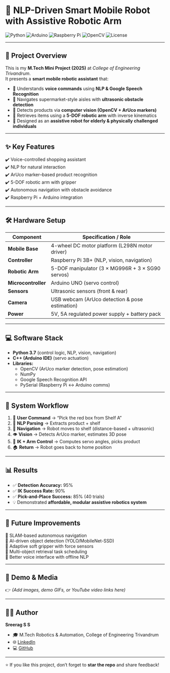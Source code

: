 # 🤖 NLP-Driven Smart Mobile Robot with Assistive Robotic Arm

![Python](https://img.shields.io/badge/Python-3.7-blue?logo=python)
![Arduino](https://img.shields.io/badge/Arduino-UNO-green?logo=arduino)
![Raspberry Pi](https://img.shields.io/badge/Raspberry%20Pi-3B+-red?logo=raspberrypi)
![OpenCV](https://img.shields.io/badge/OpenCV-Computer%20Vision-orange?logo=opencv)
![License](https://img.shields.io/badge/License-MIT-lightgrey)

---

## 📌 Project Overview  
This is my **M.Tech Mini Project (2025)** at *College of Engineering Trivandrum*.  
It presents a **smart mobile robotic assistant** that:  

- 🎤 Understands **voice commands** using **NLP & Google Speech Recognition**  
- 🚗 Navigates supermarket-style aisles with **ultrasonic obstacle detection**  
- 🎯 Detects products via **computer vision (OpenCV + ArUco markers)**  
- 🦾 Retrieves items using a **5-DOF robotic arm** with inverse kinematics  
- 👵 Designed as an **assistive robot for elderly & physically challenged individuals**  

---

## ✨ Key Features  
✔️ Voice-controlled shopping assistant  
✔️ NLP for natural interaction  
✔️ ArUco marker–based product recognition  
✔️ 5-DOF robotic arm with gripper  
✔️ Autonomous navigation with obstacle avoidance  
✔️ Raspberry Pi + Arduino integration  

---

## 🛠️ Hardware Setup  
| Component            | Specification / Role |
|----------------------|----------------------|
| **Mobile Base**      | 4-wheel DC motor platform (L298N motor driver) |
| **Controller**       | Raspberry Pi 3B+ (NLP, vision, navigation) |
| **Robotic Arm**      | 5-DOF manipulator (3 × MG996R + 3 × SG90 servos) |
| **Microcontroller**  | Arduino UNO (servo control) |
| **Sensors**          | Ultrasonic sensors (front & rear) |
| **Camera**           | USB webcam (ArUco detection & pose estimation) |
| **Power**            | 5V, 5A regulated power supply + battery pack |

---

## 💻 Software Stack  
- **Python 3.7** (control logic, NLP, vision, navigation)  
- **C++ (Arduino IDE)** (servo actuation)  
- **Libraries:**  
  - OpenCV (ArUco marker detection, pose estimation)  
  - NumPy  
  - Google Speech Recognition API  
  - PySerial (Raspberry Pi ↔ Arduino comms)  

---

## 🚀 System Workflow  
1. 🎤 **User Command** → “Pick the red box from Shelf A”  
2. 🧠 **NLP Parsing** → Extracts product + shelf  
3. 🚗 **Navigation** → Robot moves to shelf (distance-based + ultrasonic)  
4. 👁️ **Vision** → Detects ArUco marker, estimates 3D pose  
5. 🦾 **IK + Arm Control** → Computes servo angles, picks product  
6. 🏠 **Return** → Robot goes back to home position  

---

## 📊 Results  
- ✅ **Detection Accuracy:** 95%  
- ✅ **IK Success Rate:** 90%  
- ✅ **Pick-and-Place Success:** 85% (40 trials)  
- 💡 Demonstrated **affordable, modular assistive robotics system**  

---

## 🔮 Future Improvements  
🔹 SLAM-based autonomous navigation  
🔹 AI-driven object detection (YOLO/MobileNet-SSD)  
🔹 Adaptive soft gripper with force sensors  
🔹 Multi-object retrieval task scheduling  
🔹 Better voice interface with offline NLP  

---

## 📸 Demo & Media  
👉 *(Add images, demo GIFs, or YouTube video links here)*  

---

## 👨‍💻 Author  
**Sreerag S S**  
- 🎓 M.Tech Robotics & Automation, College of Engineering Trivandrum  
- 🌐 [LinkedIn](https://linkedin.com/in/sreerag-s-s-05483a140)  
- 💻 [GitHub](https://github.com/sreeragss)  

---

⭐ If you like this project, don’t forget to **star the repo** and share feedback!  
